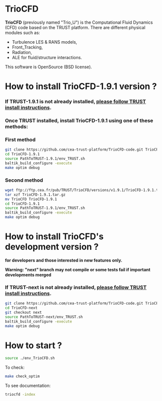 
# TrioCFD

**TrioCFD** (previously named "Trio_U") is the Computational Fluid Dynamics (CFD) code
based on the TRUST platform.
There are different physical modules such as:
- Turbulence LES & RANS models,
- Front_Tracking,
- Radiation,
- ALE for fluid/structure interactions.

This software is OpenSource (BSD license).



# **How to install TrioCFD-1.9.1 version ?**

### If TRUST-1.9.1 is not already installed, [please follow TRUST install instructions](https://github.com/cea-trust-platform/trust-code#readme).

### Once TRUST installed, install TrioCFD-1.9.1 using one of these methods:

### **First method**
```bash
git clone https://github.com/cea-trust-platform/TrioCFD-code.git TrioCFD-1.9.1
cd TrioCFD-1.9.1
source PathToTRUST-1.9.1/env_TRUST.sh
baltik_build_configure -execute
make optim debug
```

### **Second method**
```bash
wget ftp://ftp.cea.fr/pub/TRUST/TrioCFD/versions/v1.9.1/TrioCFD-1.9.1.tar.gz
tar xzf TrioCFD-1.9.1.tar.gz
mv TrioCFD TrioCFD-1.9.1
cd TrioCFD-1.9.1
source PathToTRUST-1.9.1/env_TRUST.sh
baltik_build_configure -execute
make optim debug
```

# **How to install TrioCFD's development version ?**
**for developers and those interested in new features only.**

**Warning: "next" branch may not compile or some tests fail if important developments merged**

### If TRUST-next is not already installed, [please follow TRUST install instructions](https://github.com/cea-trust-platform/trust-code/tree/next#readme).
```bash
git clone https://github.com/cea-trust-platform/TrioCFD-code.git TrioCFD-next
cd TrioCFD-next
git checkout next
source PathToTRUST-next/env_TRUST.sh
baltik_build_configure -execute
make optim debug
```
# **How to start ?**
```bash
source ./env_TrioCFD.sh
```

To check:
```bash
make check_optim
```

To see documentation:
```bash
triocfd -index
```
